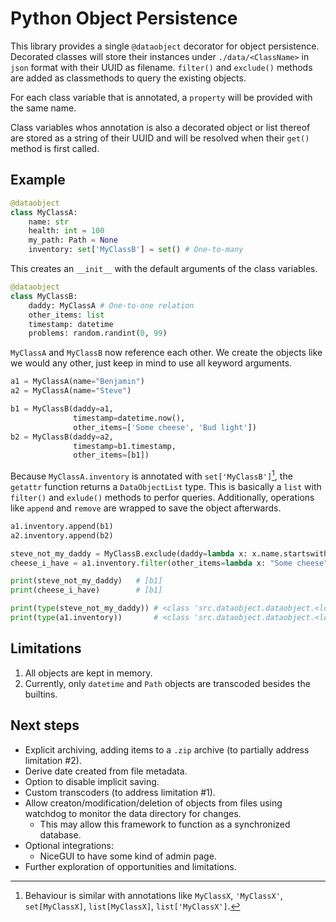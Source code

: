 # Python Object Persistence

This library provides a single `@dataobject` decorator for object persistence.
Decorated classes will store their instances under `./data/<ClassName>` in `json` format with their UUID as filename.
`filter()` and `exclude()` methods are added as classmethods to query the existing objects.

For each class variable that is annotated, a `property` will be provided with the same name.

Class variables whos annotation is also a decorated object or list thereof are stored as a string of their UUID and will be resolved when their `get()` method is first called.

## Example
```python
@dataobject
class MyClassA:
    name: str
    health: int = 100
    my_path: Path = None
    inventory: set['MyClassB'] = set() # One-to-many
```
This creates an `__init__` with the default arguments of the class variables.

```python
@dataobject
class MyClassB:
    daddy: MyClassA # One-to-one relation
    other_items: list
    timestamp: datetime
    problems: random.randint(0, 99)
```
`MyClassA` and `MyClassB` now reference each other.
We create the objects like we would any other, just keep in mind to use all keyword arguments.

```python
a1 = MyClassA(name="Benjamin")
a2 = MyClassA(name="Steve")

b1 = MyClassB(daddy=a1, 
              timestamp=datetime.now(), 
              other_items=['Some cheese', 'Bud light'])
b2 = MyClassB(daddy=a2, 
              timestamp=b1.timestamp, 
              other_items=[b1])
```

Because `MyClassA.inventory` is annotated with `set['MyClassB']`[^1], the `getattr` function returns a `DataObjectList` type.
This is basically a `list` with `filter()` and `exlude()` methods to perfor queries.
Additionally, operations like `append` and `remove` are wrapped to save the object afterwards.

[^1]: Behaviour is similar with annotations like `MyClassX`, `'MyClassX'`, `set[MyClassX]`, `list[MyClassX]`, `list['MyClassX']`.

```python
a1.inventory.append(b1)
a2.inventory.append(b2)

steve_not_my_daddy = MyClassB.exclude(daddy=lambda x: x.name.startswith('Steve'))
cheese_i_have = a1.inventory.filter(other_items=lambda x: "Some cheese" in x)

print(steve_not_my_daddy)   # [b1]
print(cheese_i_have)        # [b1]

print(type(steve_not_my_daddy)) # <class 'src.dataobject.dataobject.<locals>.DataObjectList'>
print(type(a1.inventory))       # <class 'src.dataobject.dataobject.<locals>.DataObjectList'>
```

## Limitations
1. All objects are kept in memory.
2. Currently, only `datetime` and `Path` objects are transcoded besides the builtins.

## Next steps
- Explicit archiving, adding items to a `.zip` archive (to partially address limitation #2).
- Derive date created from file metadata.
- Option to disable implicit saving.
- Custom transcoders (to address limitation #1).
- Allow creaton/modification/deletion of objects from files using watchdog to monitor the data directory for changes.
    - This may allow this framework to function as a synchronized database.
- Optional integrations:
    - NiceGUI to have some kind of admin page.
- Further exploration of opportunities and limitations.
